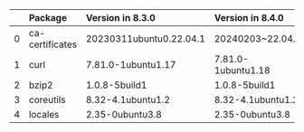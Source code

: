 <!-- markdown-link-check-disable -->

|    | Package         | Version in 8.3.0        | Version in 8.4.0   | Status   |
|---:|:----------------|:------------------------|:-------------------|:---------|
|  0 | ca-certificates | 20230311ubuntu0.22.04.1 | 20240203~22.04.1   | UPDATED  |
|  1 | curl            | 7.81.0-1ubuntu1.17      | 7.81.0-1ubuntu1.18 | UPDATED  |
|  2 | bzip2           | 1.0.8-5build1           | 1.0.8-5build1      |          |
|  3 | coreutils       | 8.32-4.1ubuntu1.2       | 8.32-4.1ubuntu1.2  |          |
|  4 | locales         | 2.35-0ubuntu3.8         | 2.35-0ubuntu3.8    |          |